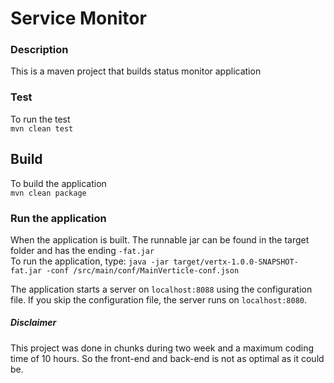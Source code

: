 # Service Monitor

### Description
This is a maven project that builds status monitor application

### Test
To run the test  
`mvn clean test`  

## Build
To build the application  
`mvn clean package`  


### Run the application
When the application is built. The runnable jar can be found in the target folder and has the ending `-fat.jar`  
To run the application, type:
`java -jar target/vertx-1.0.0-SNAPSHOT-fat.jar -conf /src/main/conf/MainVerticle-conf.json`

The application starts a server on `localhost:8088` using the configuration file. If you skip the configuration file, the server runs on `localhost:8080`.  

##### Disclaimer
This project was done in chunks during two week and a maximum coding time of 10 hours. So the front-end and back-end is not as optimal as it could be.
